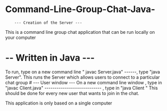 # Command-Line-Group-Chat-Java-
        --- Creation of the Server ---
This is a command line group chat application that can be run locally on your computer
 # -- Written in Java ---
To run, type on a new command line " javac Server.java"
------, type "java Server".
This runs the Server which allows users to connect to a particular chat group
       # --- User window ---
On a new command line window , type in "javac Client.java"
---------------------------- , type in "java Client "
This should be done for every new user that wants to join in the chat.

This application is only based on a single computer
